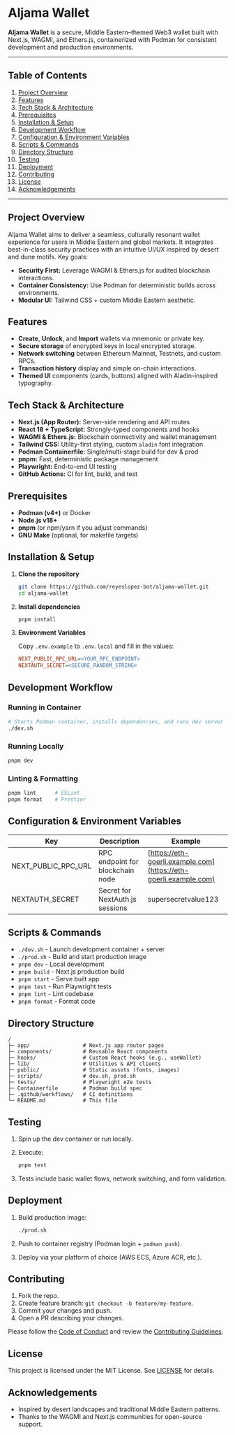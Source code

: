 # Aljama Wallet

**Aljama Wallet** is a secure, Middle Eastern–themed Web3 wallet built with Next.js, WAGMI, and Ethers.js, containerized with Podman for consistent development and production environments.

---

## Table of Contents

1. [Project Overview](#project-overview)
2. [Features](#features)
3. [Tech Stack & Architecture](#tech-stack--architecture)
4. [Prerequisites](#prerequisites)
5. [Installation & Setup](#installation--setup)
6. [Development Workflow](#development-workflow)
7. [Configuration & Environment Variables](#configuration--environment-variables)
8. [Scripts & Commands](#scripts--commands)
9. [Directory Structure](#directory-structure)
10. [Testing](#testing)
11. [Deployment](#deployment)
12. [Contributing](#contributing)
13. [License](#license)
14. [Acknowledgements](#acknowledgements)

---

## Project Overview

Aljama Wallet aims to deliver a seamless, culturally resonant wallet experience for users in Middle Eastern and global markets. It integrates best-in-class security practices with an intuitive UI/UX inspired by desert and dune motifs. Key goals:

* **Security First:** Leverage WAGMI & Ethers.js for audited blockchain interactions.
* **Container Consistency:** Use Podman for deterministic builds across environments.
* **Modular UI:** Tailwind CSS + custom Middle Eastern aesthetic.

## Features

* **Create**, **Unlock**, and **Import** wallets via mnemonic or private key.
* **Secure storage** of encrypted keys in local encrypted storage.
* **Network switching** between Ethereum Mainnet, Testnets, and custom RPCs.
* **Transaction history** display and simple on-chain interactions.
* **Themed UI** components (cards, buttons) aligned with Aladin-inspired typography.

## Tech Stack & Architecture

* **Next.js (App Router):** Server-side rendering and API routes
* **React 18 + TypeScript:** Strongly-typed components and hooks
* **WAGMI & Ethers.js:** Blockchain connectivity and wallet management
* **Tailwind CSS:** Utility-first styling, custom `aladin` font integration
* **Podman Containerfile:** Single/multi-stage build for dev & prod
* **pnpm:** Fast, deterministic package management
* **Playwright:** End-to-end UI testing
* **GitHub Actions:** CI for lint, build, and test

## Prerequisites

* **Podman (v4+)** or Docker
* **Node.js v18+**
* **pnpm** (or npm/yarn if you adjust commands)
* **GNU Make** (optional, for makefile targets)

## Installation & Setup

1. **Clone the repository**

   ```bash
   git clone https://github.com/reyeslopez-bot/aljama-wallet.git
   cd aljama-wallet
   ```

2. **Install dependencies**

   ```bash
   pnpm install
   ```

3. **Environment Variables**

   Copy `.env.example` to `.env.local` and fill in the values:

   ```ini
   NEXT_PUBLIC_RPC_URL=<YOUR_RPC_ENDPOINT>
   NEXTAUTH_SECRET=<SECURE_RANDOM_STRING>
   ```

## Development Workflow

### Running in Container

```bash
# Starts Podman container, installs dependencies, and runs dev server
./dev.sh
```

### Running Locally

```bash
pnpm dev
```

### Linting & Formatting

```bash
pnpm lint      # ESLint
pnpm format    # Prettier
```

## Configuration & Environment Variables

| Key                    | Description                      | Example                                                          |
| ---------------------- | -------------------------------- | ---------------------------------------------------------------- |
| NEXT\_PUBLIC\_RPC\_URL | RPC endpoint for blockchain node | [https://eth-goerli.example.com](https://eth-goerli.example.com) |
| NEXTAUTH\_SECRET       | Secret for NextAuth.js sessions  | supersecretvalue123                                              |

## Scripts & Commands

* `./dev.sh` - Launch development container + server
* `./prod.sh` - Build and start production image
* `pnpm dev` - Local development
* `pnpm build` - Next.js production build
* `pnpm start` - Serve built app
* `pnpm test` - Run Playwright tests
* `pnpm lint` - Lint codebase
* `pnpm format` - Format code

## Directory Structure

```
/  
├─ app/                 # Next.js app router pages
├─ components/          # Reusable React components
├─ hooks/               # Custom React hooks (e.g., useWallet)
├─ lib/                 # Utilities & API clients
├─ public/              # Static assets (fonts, images)
├─ scripts/             # dev.sh, prod.sh
├─ tests/               # Playwright e2e tests
├─ Containerfile        # Podman build spec
├─ .github/workflows/   # CI definitions
└─ README.md            # This file
```

## Testing

1. Spin up the dev container or run locally.
2. Execute:

   ```bash
   pnpm test
   ```
3. Tests include basic wallet flows, network switching, and form validation.

## Deployment

1. Build production image:

   ```bash
   ./prod.sh
   ```
2. Push to container registry (Podman login + `podman push`).
3. Deploy via your platform of choice (AWS ECS, Azure ACR, etc.).

## Contributing

1. Fork the repo.
2. Create feature branch: `git checkout -b feature/my-feature`.
3. Commit your changes and push.
4. Open a PR describing your changes.

Please follow the [Code of Conduct](CODE_OF_CONDUCT.md) and review the [Contributing Guidelines](CONTRIBUTING.md).

## License

This project is licensed under the MIT License. See [LICENSE](LICENSE) for details.

## Acknowledgements

* Inspired by desert landscapes and traditional Middle Eastern patterns.
* Thanks to the WAGMI and Next.js communities for open-source support.

